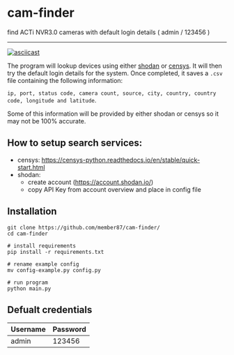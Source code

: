 # cam-finder
find ACTi NVR3.0 cameras with default login details ( admin / 123456 )

---

[![asciicast](https://asciinema.org/a/9qNTKEAcIqwsXTrNG70FbqOrE.svg)](https://asciinema.org/a/9qNTKEAcIqwsXTrNG70FbqOrE)


The program will lookup devices using either [shodan](https://www.shodan.io) or [censys](https://search.censys.io/). It will then try the default login details for the system. Once completed, it saves a ``.csv`` file containing the following information: 


``ip, port, status code, camera count, source, city, country, country code, longitude and latitude``. 

Some of this information will be provided by either shodan or censys so it may not be 100% accurate.


## How to setup search services:
- censys: https://censys-python.readthedocs.io/en/stable/quick-start.html
- shodan:
  - create account (https://account.shodan.io/)
  - copy API Key from account overview and place in config file


## Installation

```shell
git clone https://github.com/member87/cam-finder/
cd cam-finder

# install requirements
pip install -r requirements.txt

# rename example config
mv config-example.py config.py

# run program
python main.py
```

## Defualt credentials
| Username      | Password |
| -----------   | ----------- |
| admin         | 123456       |
